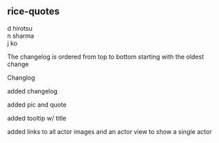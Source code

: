 ## rice-quotes

d hirotsu  
n sharma  
j ko 

The changelog is ordered from top to bottom starting with the oldest change

Changlog

added changelog

added pic and quote

added tooltip w/ title 

added links to all actor images and an actor view to show a single actor
